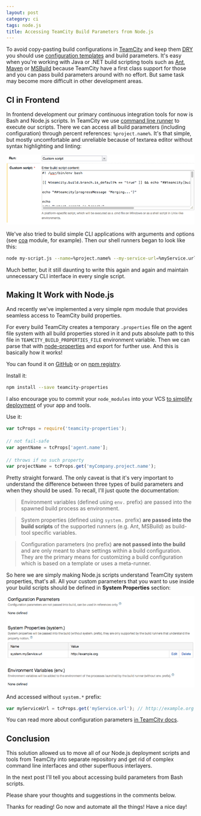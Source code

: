 ```yaml
---
layout: post
category: ci
tags: node.js
title: Accessing TeamCity Build Parameters from Node.js
---
```


To avoid copy-pasting build configurations in [TeamCity](http://www.jetbrains.com/teamcity/) and keep them [DRY](http://en.wikipedia.org/wiki/Don%27t_repeat_yourself) you should use [configuration templates](http://confluence.jetbrains.com/display/TCD8/Build+Configuration+Template) and build parameters. It's easy when you're working with Java or .NET build scripting tools such as [Ant](http://ant.apache.org/), [Maven](http://maven.apache.org/) or [MSBuild](http://msdn.microsoft.com/en-us/library/wea2sca5(v=vs.90).aspx) because TeamCity have a first class support for those and you can pass build parameters around with no effort. But same task may become more difficult in other development areas.

## CI in Frontend

In frontend development our primary continuous integration tools for now is Bash and Node.js scripts. In TeamCity we use [command line runner](http://confluence.jetbrains.com/display/TCD8/Command+Line) to execute our scripts. There we can access all build parameters (including configuration) through percent references: `%project.name%`. It's that simple, but mostly uncomfortable and unreliable because of textarea editor without syntax highlighting and linting:

![Textarea editor](/assets/2014-06-01-accessing-build-parameters-from-node/textarea-editor.png)

We've also tried to build simple CLI applications with arguments and options (see [coa](https://github.com/veged/coa/) module, for example). Then our shell runners began to look like this:

```sh
node my-script.js --name=%project.name% --my-service-url=%myService.url%
```

Much better, but it still daunting to write this again and again and maintain unnecessary CLI interface in every single script.

## Making It Work with Node.js

And recently we've implemented a very simple npm module that provides seamless access to TeamCity build properties.

For every build TeamCity creates a temporary `.properties` file on the agent file system with all build properties stored in it and puts absolute path to this file in `TEAMCITY_BUILD_PROPERTIES_FILE` environment variable. Then we can parse that with [node-properties](https://github.com/gagle/node-properties) and export for further use. And this is basically how it works!

You can found it on [GitHub](https://github.com/anton-rudeshko/teamcity-properties) or on [npm registry](https://www.npmjs.org/package/teamcity-properties).

Install it:

```sh
npm install --save teamcity-properties
```

I also encourage you to commit your `node_modules` into your VCS [to simplify deployment](/web/2014/05/13/help-people-consume-your-npm-packages.html) of your app and tools.

Use it:

```js
var tcProps = require('teamcity-properties');

// not fail-safe
var agentName = tcProps['agent.name'];

// throws if no such property
var projectName = tcProps.get('myCompany.project.name');
```

Pretty straight forward. The only caveat is that it's very important to understand the difference between three types of build parameters and when they should be used. To recall, I'll just quote the documentation:

>Environment variables (defined using `env.` prefix) are passed into the spawned build process as environment.

>System properties (defined using `system.` prefix) **are passed into the build scripts** of the supported runners (e.g. Ant, MSBuild) as build-tool specific variables.

>Configuration parameters (no prefix) **are not passed into the build** and are only meant to share settings within a build configuration. They are the primary means for customizing a build configuration which is based on a template or uses a meta-runner.

So here we are simply making Node.js scripts understand TeamCity system properties, that's all. All your custom parameters that you want to use inside your build scripts should be defined in **System Properties** section:

![Build parameters](/assets/2014-06-01-accessing-build-parameters-from-node/build-parameters.png)

And accessed without `system.*` prefix:

```js
var myServiceUrl = tcProps.get('myService.url'); // http://example.org
```

You can read more about configuration parameters [in TeamCity docs](http://confluence.jetbrains.com/display/TCD8/Configuring+Build+Parameters).

## Conclusion

This solution allowed us to move all of our Node.js deployment scripts and tools from TeamCity into separate repository and get rid of complex command line interfaces and other superfluous interlayers.

In the next post I'll tell you about accessing build parameters from Bash scripts.

Please share your thoughts and suggestions in the comments below.

Thanks for reading! Go now and automate all the things! Have a nice day!
